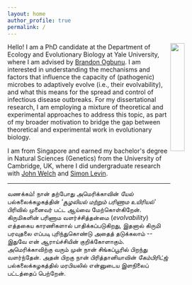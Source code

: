 ```yaml
---
layout: home
author_profile: true
permalink: /
---
```


<img src="https://swathi-nm.github.io/headshot.jpg" width="25%" align="right" style="margin: 0px 10px 10px 0px;" />

Hello! I am a PhD candidate at the Department of Ecology and Evolutionary Biology at Yale University, where I am advised by [Brandon Ogbunu](https://ogbunulab.yale.edu/). I am interested in understanding the mechanisms and factors that influence the capacity of (pathogenic) microbes to adaptively evolve (i.e., their evolvability), and what this means for the spread and control of infectious disease outbreaks. For my dissertational research, I am employing a mixture of theoretical and experimental approaches to address this topic, as part of my broader motivation to bridge the gap between theoretical and experimental work in evolutionary biology.

I am from Singapore and earned my bachelor's degree in Natural Sciences (Genetics) from the University of Cambridge, UK, where I did undergraduate research with [John Welch](https://www.welch.gen.cam.ac.uk/GroupPage/Home.html) and [Simon Levin](https://slevin.princeton.edu/). 

---

வணக்கம்! நான் தற்போது அமெரிக்காவின் _யேல்_  பல்கலைக்கழகத்தின் _'சூழலியல் மற்றும் பரிணாம உயிரியல்'_ பிரிவில் முனைவர் பட்ட ஆய்வை மேற்கொள்கிறேன். கிருமிகளின் பரிணாம வளர்ச்சித்தன்மை (_evolvability_) எத்தகைய காரணிகளால் பாதிக்கப்படுகிறது, இதனால் கிருமி பரவுதலை எப்படி புரிந்துகொண்டு அதைத் தடுக்கலாம் -- இதுவே என் ஆராய்ச்சியின் குறிக்கோளாகும். அமெரிக்காவிற்கு வரும் முன் நான் சிங்கப்பூரில் பிறந்து வளர்ந்தேன். அதன் பிறகு நான் பிரித்தானியாவின் _கேம்பிரிட்ஜ்_ பல்கலைக்கழகத்தில் மரபியலில் என்னுடைய இளநிலைப் பட்டத்தைப் பெற்றேன்.



